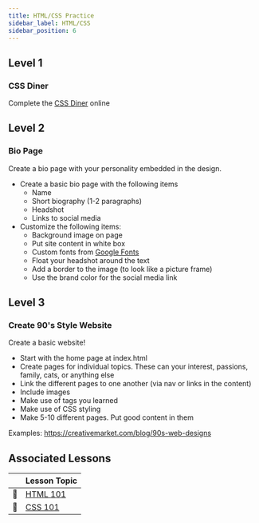 ```yaml
---
title: HTML/CSS Practice
sidebar_label: HTML/CSS
sidebar_position: 6
---
```


## Level 1

### CSS Diner

Complete the [CSS Diner](http://flukeout.github.io/) online

## Level 2

### Bio Page

Create a bio page with your personality embedded in the design.

- Create a basic bio page with the following items
  - Name
  - Short biography (1-2 paragraphs)
  - Headshot
  - Links to social media
- Customize the following items:
  - Background image on page
  - Put site content in white box
  - Custom fonts from [Google Fonts](https://developers.google.com/fonts/)
  - Float your headshot around the text
  - Add a border to the image (to look like a picture frame)
  - Use the brand color for the social media link

## Level 3

### Create 90's Style Website

Create a basic website!

- Start with the home page at index.html
- Create pages for individual topics. These can your interest, passions, family, cats, or anything else
- Link the different pages to one another (via nav or links in the content)
- Include images
- Make use of tags you learned
- Make use of CSS styling
- Make 5-10 different pages. Put good content in them

Examples: https://creativemarket.com/blog/90s-web-designs

## Associated Lessons

|        | Lesson Topic |
|--------|:------------------------|
| :memo: |[HTML 101](/docs/lessons/front-end-foundations/html-101/)|
| :memo: |[CSS 101](/docs/lessons/front-end-foundations/css-101/)|